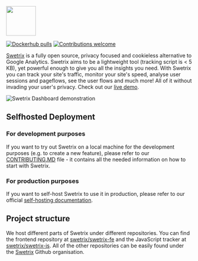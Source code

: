 <img src="https://swetrix.com/assets/logo_blue.png" alt="" height="80" />

[![Dockerhub pulls](https://img.shields.io/docker/pulls/swetrix/swetrix-api.svg?style=flat)](https://hub.docker.com/r/swetrix/swetrix-api)
[![Contributions welcome](https://img.shields.io/badge/contributions-welcome-brightgreen.svg?style=flat)](https://github.com/swetrix/swetrix-api/issues)

[Swetrix](https://swetrix.com) is a fully open source, privacy focused and cookieless alternative to Google Analytics. Swetrix aims to be a lightweight tool (tracking script is < 5 KB), yet powerful enough to give you all the insights you need. With Swetrix you can track your site's traffic, monitor your site's speed, analyse user sessions and pageflows, see the user flows and much more! All of it without invading your user's privacy. Check out our [live demo](https://swetrix.com/projects/STEzHcB1rALV).

<img src="https://swetrix.com/assets/screenshot_light.png" alt="Swetrix Dashboard demonstration" />

## Selfhosted Deployment

### For development purposes
If you want to try out Swetrix on a local machine for the development purposes (e.g. to create a new feature), please refer to our [CONTRIBUTING.MD](CONTRIBUTING.MD) file - it contains all the needed information on how to start with Swetrix.

### For production purposes
If you want to self-host Swetrix to use it in production, please refer to our official [self-hosting documentation](https://docs.swetrix.com/selfhosting/how-to).

## Project structure
We host different parts of Swetrix under different repositories. You can find the frontend repository at [swetrix/swetrix-fe](https://github.com/swetrix/swetrix-fe) and the JavaScript tracker at [swetrix/swetrix-js](https://github.com/swetrix/swetrix-js). All of the other repositories can be easily found under the [Swetrix](https://github.com/Swetrix) Github organisation.
